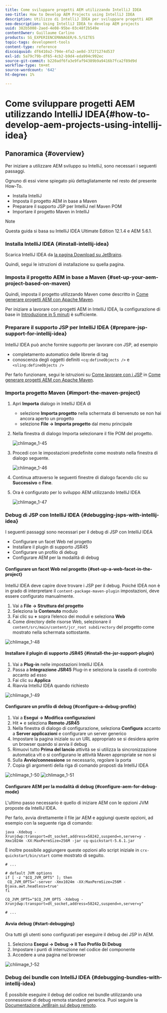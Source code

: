 ```yaml
---
title: Come sviluppare progetti AEM utilizzando IntelliJ IDEA
seo-title: How to Develop AEM Projects using IntelliJ IDEA
description: Utilizzo di IntelliJ IDEA per sviluppare progetti AEM
seo-description: Using IntelliJ IDEA to develop AEM projects
uuid: 382b5008-2aed-4e08-95be-03c48f2b549e
contentOwner: Guillaume Carlino
products: SG_EXPERIENCEMANAGER/6.5/SITES
topic-tags: development-tools
content-type: reference
discoiquuid: df6410a2-794e-4fa2-ae8d-37271274d537
exl-id: 5a79c79b-df65-4cb2-b9d4-eda994c992ec
source-git-commit: b220adf6fa3e9faf94389b9a9416b7fca2f89d9d
workflow-type: tm+mt
source-wordcount: '642'
ht-degree: 1%

---
```


# Come sviluppare progetti AEM utilizzando IntelliJ IDEA{#how-to-develop-aem-projects-using-intellij-idea}

## Panoramica {#overview}

Per iniziare a utilizzare AEM sviluppo su IntelliJ, sono necessari i seguenti passaggi.

Ognuno di essi viene spiegato più dettagliatamente nel resto del presente How-To.

* Installa IntelliJ
* Imposta il progetto AEM in base a Maven
* Preparare il supporto JSP per IntelliJ nel Maven POM
* Importare il progetto Maven in IntelliJ

>[!NOTE]
>
>Questa guida si basa su IntelliJ IDEA Ultimate Edition 12.1.4 e AEM 5.6.1.

### Installa IntelliJ IDEA {#install-intellij-idea}

Scarica IntelliJ IDEA da [la pagina Download su JetBrains](https://www.jetbrains.com/idea/download/index.html).

Quindi, segui le istruzioni di installazione su quella pagina.

### Imposta il progetto AEM in base a Maven {#set-up-your-aem-project-based-on-maven}

Quindi, imposta il progetto utilizzando Maven come descritto in [Come generare progetti AEM con Apache Maven](/help/sites-developing/ht-projects-maven.md).

Per iniziare a lavorare con progetti AEM in IntelliJ IDEA, la configurazione di base in [Introduzione in 5 minuti](https://maven.apache.org/guides/getting-started/maven-in-five-minutes.html) è sufficiente.

### Preparare il supporto JSP per IntelliJ IDEA {#prepare-jsp-support-for-intellij-idea}

IntelliJ IDEA può anche fornire supporto per lavorare con JSP, ad esempio

* completamento automatico delle librerie di tag
* conoscenza degli oggetti definiti `<cq:defineObjects />` e `<sling:defineObjects />`

Per farlo funzionare, segui le istruzioni su [Come lavorare con i JSP](/help/sites-developing/ht-projects-maven.md#how-to-work-with-jsps) in [Come generare progetti AEM con Apache Maven](/help/sites-developing/ht-projects-maven.md).

### Importa progetto Maven {#import-the-maven-project}

1. Apri **Importa** dialogo in IntelliJ IDEA di

   * selezione **Importa progetto** nella schermata di benvenuto se non hai ancora aperto un progetto
   * selezione **File -> Importa progetto** dal menu principale

1. Nella finestra di dialogo Importa selezionare il file POM del progetto.

   ![chlimage_1-45](assets/chlimage_1-45a.png)

1. Procedi con le impostazioni predefinite come mostrato nella finestra di dialogo seguente.

   ![chlimage_1-46](assets/chlimage_1-46a.png)

1. Continua attraverso le seguenti finestre di dialogo facendo clic su **Successivo** e **Fine**.
1. Ora è configurato per lo sviluppo AEM utilizzando IntelliJ IDEA

   ![chlimage_1-47](assets/chlimage_1-47a.png)

### Debug di JSP con IntelliJ IDEA {#debugging-jsps-with-intellij-idea}

I seguenti passaggi sono necessari per il debug di JSP con IntelliJ IDEA

* Configurare un facet Web nel progetto
* Installare il plugin di supporto JSR45
* Configurare un profilo di debug
* Configurare AEM per la modalità di debug

#### Configurare un facet Web nel progetto {#set-up-a-web-facet-in-the-project}

IntelliJ IDEA deve capire dove trovare i JSP per il debug. Poiché IDEA non è in grado di interpretare il `content-package-maven-plugin` impostazioni, deve essere configurato manualmente.

1. Vai a **File -> Struttura del progetto**
1. Seleziona la **Contenuto** modulo
1. Fai clic su **+** sopra l’elenco dei moduli e seleziona **Web**
1. Come directory delle risorse Web, selezionare il `content/src/main/content/jcr_root subdirectory` del progetto come mostrato nella schermata sottostante.

![chlimage_1-48](assets/chlimage_1-48a.png)

#### Installare il plugin di supporto JSR45 {#install-the-jsr-support-plugin}

1. Vai a **Plug-in** nelle impostazioni IntelliJ IDEA
1. Passa a **Integrazione JSR45** Plug-in e seleziona la casella di controllo accanto ad esso
1. Fai clic su **Applica**
1. Riavvia IntelliJ IDEA quando richiesto

![chlimage_1-49](assets/chlimage_1-49a.png)

#### Configurare un profilo di debug {#configure-a-debug-profile}

1. Vai a **Esegui -> Modifica configurazioni**
1. Hit **+** e seleziona **Remoto JSR45**
1. Nella finestra di dialogo di configurazione, seleziona **Configura** accanto a **Server applicazioni** e configurare un server generico
1. Impostare la pagina iniziale su un URL appropriato se si desidera aprire un browser quando si avvia il debug
1. Rimuovi tutto **Prima del lancio** attività se si utilizza la sincronizzazione automatica vlt o si configurano le attività Maven appropriate se non si
1. Sulla **Avvio/connessione** se necessario, regolare la porta
1. Copia gli argomenti della riga di comando proposti da IntelliJ IDEA

![chlimage_1-50](assets/chlimage_1-50a.png) ![chlimage_1-51](assets/chlimage_1-51a.png)

#### Configurare AEM per la modalità di debug {#configure-aem-for-debug-mode}

L&#39;ultimo passo necessario è quello di iniziare AEM con le opzioni JVM proposte da IntelliJ IDEA.

Per farlo, avvia direttamente il file jar AEM e aggiungi queste opzioni, ad esempio con la seguente riga di comando:

`java -Xdebug -Xrunjdwp:transport=dt_socket,address=58242,suspend=n,server=y -Xmx1024m -XX:MaxPermSize=256M -jar cq-quickstart-5.6.1.jar`

È inoltre possibile aggiungere queste opzioni allo script iniziale in `crx-quickstart/bin/start` come mostrato di seguito.

```shell
# ...

# default JVM options
if [ -z "$CQ_JVM_OPTS" ]; then
 CQ_JVM_OPTS='-server -Xmx1024m -XX:MaxPermSize=256M -Djava.awt.headless=true'
fi

CQ_JVM_OPTS="$CQ_JVM_OPTS -Xdebug -Xrunjdwp:transport=dt_socket,address=58242,suspend=n,server=y"

# ...
```

#### Avvia debug {#start-debugging}

Ora tutti gli utenti sono configurati per eseguire il debug dei JSP in AEM.

1. Seleziona **Esegui -> Debug -> Il Tuo Profilo Di Debug**
1. Impostare i punti di interruzione nel codice del componente
1. Accedere a una pagina nel browser

![chlimage_1-52](assets/chlimage_1-52a.png)

### Debug dei bundle con IntelliJ IDEA {#debugging-bundles-with-intellij-idea}

È possibile eseguire il debug del codice nei bundle utilizzando una connessione di debug remota standard generica. Puoi seguire la [Documentazione JetBrain sul debug remoto](https://www.jetbrains.com/idea/webhelp/run-debug-configuration-remote.html).
